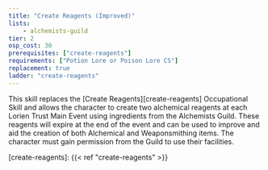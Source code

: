 ```yaml
---
title: "Create Reagents (Improved)"
lists:
    - alchemists-guild
tier: 2
osp_cost: 30
prerequisites: ["create-reagents"]
requirements: ["Potion Lore or Poison Lore CS"]
replacement: true
ladder: "create-reagents"
---
```

This skill replaces the [Create Reagents][create-reagents] Occupational Skill and allows the character to create two alchemical reagents at each Lorien Trust Main Event using ingredients from the Alchemists Guild. These reagents will expire at the end of the event and can be used to improve and aid the creation of both Alchemical and Weaponsmithing items. The character must gain permission from the Guild to use their facilities.

[create-reagents]: {{< ref "create-reagents" >}}